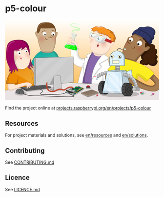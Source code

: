 # p5-colour

![p5-colour](banner.png)

Find the project online at [projects.raspberrypi.org/en/projects/p5-colour](https://projects.raspberrypi.org/en/projects/p5-colour)

## Resources
For project materials and solutions, see [en/resources](https://github.com/raspberrypilearning/p5-colour/tree/master/en/resources) and [en/solutions](https://github.com/raspberrypilearning/p5-colour/tree/master/en/solutions).

## Contributing
See [CONTRIBUTING.md](CONTRIBUTING.md)

## Licence
 See [LICENCE.md](LICENCE.md)